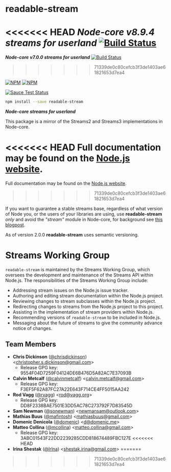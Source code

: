 # readable-stream

<<<<<<< HEAD
***Node-core v8.9.4 streams for userland*** [![Build Status](https://travis-ci.org/nodejs/readable-stream.svg?branch=master)](https://travis-ci.org/nodejs/readable-stream)
=======
***Node-core v7.0.0 streams for userland*** [![Build Status](https://travis-ci.org/nodejs/readable-stream.svg?branch=master)](https://travis-ci.org/nodejs/readable-stream)
>>>>>>> 71339de0c80cefcb3f3de1403ae61821653d7ea4


[![NPM](https://nodei.co/npm/readable-stream.png?downloads=true&downloadRank=true)](https://nodei.co/npm/readable-stream/)
[![NPM](https://nodei.co/npm-dl/readable-stream.png?&months=6&height=3)](https://nodei.co/npm/readable-stream/)


[![Sauce Test Status](https://saucelabs.com/browser-matrix/readable-stream.svg)](https://saucelabs.com/u/readable-stream)

```bash
npm install --save readable-stream
```

***Node-core streams for userland***

This package is a mirror of the Streams2 and Streams3 implementations in
Node-core.

<<<<<<< HEAD
Full documentation may be found on the [Node.js website](https://nodejs.org/dist/v8.9.4/docs/api/stream.html).
=======
Full documentation may be found on the [Node.js website](https://nodejs.org/dist/v7.7.3/docs/api/).
>>>>>>> 71339de0c80cefcb3f3de1403ae61821653d7ea4

If you want to guarantee a stable streams base, regardless of what version of
Node you, or the users of your libraries are using, use **readable-stream** *only* and avoid the *"stream"* module in Node-core, for background see [this blogpost](http://r.va.gg/2014/06/why-i-dont-use-nodes-core-stream-module.html).

As of version 2.0.0 **readable-stream** uses semantic versioning.

# Streams Working Group

`readable-stream` is maintained by the Streams Working Group, which
oversees the development and maintenance of the Streams API within
Node.js. The responsibilities of the Streams Working Group include:

* Addressing stream issues on the Node.js issue tracker.
* Authoring and editing stream documentation within the Node.js project.
* Reviewing changes to stream subclasses within the Node.js project.
* Redirecting changes to streams from the Node.js project to this
  project.
* Assisting in the implementation of stream providers within Node.js.
* Recommending versions of `readable-stream` to be included in Node.js.
* Messaging about the future of streams to give the community advance
  notice of changes.

<a name="members"></a>
## Team Members

* **Chris Dickinson** ([@chrisdickinson](https://github.com/chrisdickinson)) &lt;christopher.s.dickinson@gmail.com&gt;
  - Release GPG key: 9554F04D7259F04124DE6B476D5A82AC7E37093B
* **Calvin Metcalf** ([@calvinmetcalf](https://github.com/calvinmetcalf)) &lt;calvin.metcalf@gmail.com&gt;
  - Release GPG key: F3EF5F62A87FC27A22E643F714CE4FF5015AA242
* **Rod Vagg** ([@rvagg](https://github.com/rvagg)) &lt;rod@vagg.org&gt;
  - Release GPG key: DD8F2338BAE7501E3DD5AC78C273792F7D83545D
* **Sam Newman** ([@sonewman](https://github.com/sonewman)) &lt;newmansam@outlook.com&gt;
* **Mathias Buus** ([@mafintosh](https://github.com/mafintosh)) &lt;mathiasbuus@gmail.com&gt;
* **Domenic Denicola** ([@domenic](https://github.com/domenic)) &lt;d@domenic.me&gt;
* **Matteo Collina** ([@mcollina](https://github.com/mcollina)) &lt;matteo.collina@gmail.com&gt;
  - Release GPG key: 3ABC01543F22DD2239285CDD818674489FBC127E
<<<<<<< HEAD
* **Irina Shestak** ([@lrlna](https://github.com/lrlna)) &lt;shestak.irina@gmail.com&gt;
=======
>>>>>>> 71339de0c80cefcb3f3de1403ae61821653d7ea4
